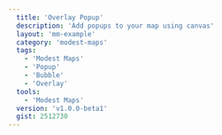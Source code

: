 ```yaml
---
  title: 'Overlay Popup'
  description: 'Add popups to your map using canvas'
  layout: 'mm-example'
  category: 'modest-maps'
  tags:
    - 'Modest Maps'
    - 'Popup'
    - 'Bubble'
    - 'Overlay'
  tools:
    - 'Modest Maps'
  version: 'v1.0.0-beta1'
  gist: 2512730
---
```

